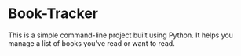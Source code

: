 # Book-Tracker
This is a simple command-line project built using Python.
It helps you manage a list of books you've read or want to read.
